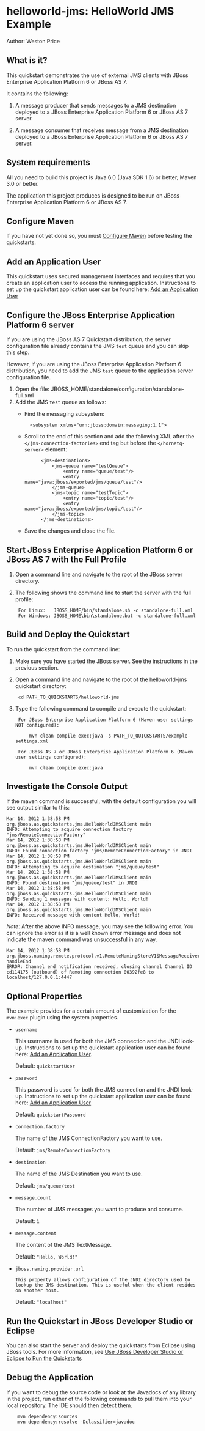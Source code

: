 helloworld-jms: HelloWorld JMS Example
======================
Author: Weston Price

What is it?
-----------

This quickstart demonstrates the use of external JMS clients with JBoss Enterprise Application Platform 6 or JBoss AS 7.

It contains the following:

1. A message producer that sends messages to a JMS destination deployed to a JBoss Enterprise Application Platform 6 or JBoss AS 7 server.

2. A message consumer that receives message from a JMS destination deployed to a JBoss Enterprise Application Platform 6 or JBoss AS 7 server. 


System requirements
-------------------

All you need to build this project is Java 6.0 (Java SDK 1.6) or better, Maven 3.0 or better.

The application this project produces is designed to be run on JBoss Enterprise Application Platform 6 or JBoss AS 7. 


Configure Maven
---------------

If you have not yet done so, you must [Configure Maven](../README.md#mavenconfiguration) before testing the quickstarts.


Add an Application User
----------------
This quickstart uses secured management interfaces and requires that you create an application user to access the running application. Instructions to set up the quickstart application user can be found here: [Add an Application User](../README.md#addapplicationuser)


Configure the JBoss Enterprise Application Platform 6 server
---------------------------

If you are using the JBoss AS 7 Quickstart distribution, the server configuration file already contains the JMS `test` queue and you can skip this step. 

However, if you are using the JBoss Enterprise Application Platform 6 distribution, you need to add the JMS `test` queue to the application server configuration file.

1. Open the file: JBOSS_HOME/standalone/configuration/standalone-full.xml
2. Add the JMS `test` queue as follows:
    * Find the messaging subsystem:  

            <subsystem xmlns="urn:jboss:domain:messaging:1.1">
    * Scroll to the end of this section and add the following XML after the `</jms-connection-factories>` end tag but before the `</hornetq-server>` element:

                <jms-destinations>
                    <jms-queue name="testQueue">
                        <entry name="queue/test"/>
                        <entry name="java:jboss/exported/jms/queue/test"/>
                    </jms-queue>
                    <jms-topic name="testTopic">
                        <entry name="topic/test"/>
                        <entry name="java:jboss/exported/jms/topic/test"/>
                    </jms-topic>
                </jms-destinations>
    * Save the changes and close the file.  



Start JBoss Enterprise Application Platform 6 or JBoss AS 7 with the Full Profile
---------------

1. Open a command line and navigate to the root of the JBoss server directory.
2. The following shows the command line to start the server with the full profile:

        For Linux:   JBOSS_HOME/bin/standalone.sh -c standalone-full.xml
        For Windows: JBOSS_HOME\bin\standalone.bat -c standalone-full.xml


Build and Deploy the Quickstart
-------------------------

To run the quickstart from the command line:

1. Make sure you have started the JBoss server. See the instructions in the previous section.

2. Open a command line and navigate to the root of the helloworld-jms quickstart directory:

        cd PATH_TO_QUICKSTARTS/helloworld-jms

3. Type the following command to compile and execute the quickstart:

        For JBoss Enterprise Application Platform 6 (Maven user settings NOT configured): 

            mvn clean compile exec:java -s PATH_TO_QUICKSTARTS/example-settings.xml

        For JBoss AS 7 or JBoss Enterprise Application Platform 6 (Maven user settings configured): 

            mvn clean compile exec:java

 
Investigate the Console Output
-------------------------

If the maven command is successful, with the default configuration you will see output similar to this:

    Mar 14, 2012 1:38:58 PM org.jboss.as.quickstarts.jms.HelloWorldJMSClient main
    INFO: Attempting to acquire connection factory "jms/RemoteConnectionFactory"
    Mar 14, 2012 1:38:58 PM org.jboss.as.quickstarts.jms.HelloWorldJMSClient main
    INFO: Found connection factory "jms/RemoteConnectionFactory" in JNDI
    Mar 14, 2012 1:38:58 PM org.jboss.as.quickstarts.jms.HelloWorldJMSClient main
    INFO: Attempting to acquire destination "jms/queue/test"
    Mar 14, 2012 1:38:58 PM org.jboss.as.quickstarts.jms.HelloWorldJMSClient main
    INFO: Found destination "jms/queue/test" in JNDI
    Mar 14, 2012 1:38:58 PM org.jboss.as.quickstarts.jms.HelloWorldJMSClient main
    INFO: Sending 1 messages with content: Hello, World!
    Mar 14, 2012 1:38:58 PM org.jboss.as.quickstarts.jms.HelloWorldJMSClient main
    INFO: Received message with content Hello, World!

_Note_: After the above INFO message, you may see the following error. You can ignore the error as it is a well known error message and does not indicate the maven command was unsuccessful in any way. 

    Mar 14, 2012 1:38:58 PM org.jboss.naming.remote.protocol.v1.RemoteNamingStoreV1$MessageReceiver handleEnd
    ERROR: Channel end notification received, closing channel Channel ID cd114175 (outbound) of Remoting connection 00392fe8 to localhost/127.0.0.1:4447


Optional Properties
-------------------

The example provides for a certain amount of customization for the `mvn:exec` plugin using the system properties.

* `username`
   
    This username is used for both the JMS connection and the JNDI look-up.  Instructions to set up the quickstart application user can be found here: [Add an Application User](../README.md#addapplicationuser).
   
    Default: `quickstartUser`
		
* `password`

    This password is used for both the JMS connection and the JNDI look-up.  Instructions to set up the quickstart application user can be found here: [Add an Application User](../README.md#addapplicationuser)
   
    Default: `quickstartPassword`

* `connection.factory`

    The name of the JMS ConnectionFactory you want to use.

    Default: `jms/RemoteConnectionFactory`

* `destination`

    The name of the JMS Destination you want to use.
   
    Default: `jms/queue/test`

* `message.count`

    The number of JMS messages you want to produce and consume.

    Default: `1`

* `message.content`

    The content of the JMS TextMessage.
	
    Default: `"Hello, World!"`

* `jboss.naming.provider.url`

	  This property allows configuration of the JNDI directory used to lookup the JMS destination. This is useful when the client resides on another host. 

    Default: `"localhost"`



Run the Quickstart in JBoss Developer Studio or Eclipse
-------------------------------------
You can also start the server and deploy the quickstarts from Eclipse using JBoss tools. For more information, see [Use JBoss Developer Studio or Eclipse to Run the Quickstarts](../README.md#useeclipse) 


Debug the Application
------------------------------------

If you want to debug the source code or look at the Javadocs of any library in the project, run either of the following commands to pull them into your local repository. The IDE should then detect them.

        mvn dependency:sources
        mvn dependency:resolve -Dclassifier=javadoc

 
